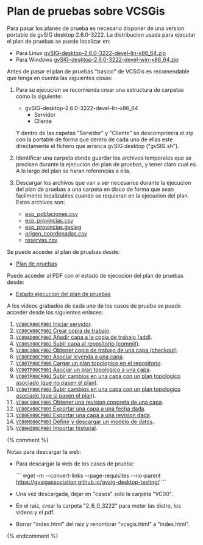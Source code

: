 # Plan de pruebas sobre VCSGis

Para pasar los planes de prueba es necesario disponer de una version portable de gvSIG desktop 2.6.0-3222.
La distribucion usada para ejecutar el plan de pruebas se puede localizar en:
* Para Linux [gvSIG-desktop-2.6.0-3222-devel-lin-x86_64.zip](2_6_0_3222/gvSIG-desktop-2.6.0-3222-devel-lin-x86_64.zip)
* Para Windows [gvSIG-desktop-2.6.0-3222-devel-win-x86_64.zip](2_6_0_3222/gvSIG-desktop-2.6.0-3222-devel-win-x86_64.zip)

Antes de pasar el plan de pruebas "basico" de VCSGis es recomendable que tenga en cuenta las siguientes cosas:
1. Para su ejecucion se recomienda crear una estructura de carpetas como la siguiente:
   * gvSIG-desktop-2.6.0-3222-devel-lin-x86_64
     * Servidor
     * Cliente 

   Y dentro de las capetas "Servidor" y "Cliente" se descomprimira el zip con la portable de forma que dentro
   de cada uno de ellas este directamente el fichero que arranca gvSIG desktop ("gvSIG.sh").

2. Identificar una carpeta donde guardar los archivos temporales que se precisen 
   durante la ejecucion del plan de pruebas, y tener claro cual es. A lo largo del plan se
   haran referencias a ella.

3. Descargar los archivos que van a ser necesarios durante la ejecucion del plan de pruebas
   a una carpeta en disco de forma que sean facilmente localizables cuando se requieran
   en la ejecucion del plan. Estos archivos son:
   * [esp_poblaciones.csv](casos/VC00/data/esp_poblaciones.csv)
   * [esp_provincias.csv](casos/VC00/data/esp_provincias.csv)
   * [esp_provincias.gvsleg](casos/VC00/data/esp_provincias.gvsleg)
   * [origen_coordenadas.csv](casos/VC00/data/origen_coordenadas.csv)
   * [reservas.csv](casos/VC00/data/reservas.csv)

Se puede acceder al plan de pruebas desde:

* [Plan de pruebas](casos/VC00/plans/planVC00PLAN003.md)

Puede acceder al PDF con el estado de ejecucion del plan de pruebas desde:
* [Estado ejecucion del plan de pruebas](2_6_0_3222/Estado_ejecucion_del_plan_de_pruebas.pdf)

A los videos grabados de cada uno de los casos de prueba se puede acceder desde los siguientes enlaces:
1. [```VC00CR00CP003``` Iniciar servidor](2_6_0_3222/VC00CR00CP003.mp4).
1. [```VC00CW00CP002``` Crear copia de trabajo](2_6_0_3222/VC00CW00CP002.mp4).
1. [```VC00AD00CP002``` Añadir capa a la copia de trabajo (add)](2_6_0_3222/VC00AD00CP002.mp4).
1. [```VC00SY00CP002``` Subir capa al repositorio (commit)](2_6_0_3222/VC00SY00CP002.mp4).
1. [```VC00CO00CP002``` Obtener copia de trabajo de una capa (checkout)](2_6_0_3222/VC00CO00CP002.mp4).
1. [```VC00RE00CP003``` Asociar leyenda a una capa](2_6_0_3222/VC00RE00CP003.mp4).
1. [```VC00TP00CP000``` Cargar un plan topologico en el repositorio](2_6_0_3222/VC00TP00CP000.mp4).
1. [```VC00TP00CP001``` Asociar un plan topologico a una capa](2_6_0_3222/VC00TP00CP001.mp4).
1. [```VC00TP00CP002``` Subir cambios en una capa con un plan topologico asociado (que no pasen el plan)](2_6_0_3222/VC00TP00CP002.mp4).
1. [```VC00TP00CP003``` Subir cambios en una capa con un plan topologico asociado (que sí pasen el plan)](2_6_0_3222/VC00TP00CP003.mp4).
1. [```VC00CO00CP005``` Obtener una revision concreta de una capa](2_6_0_3222/VC00CO00CP005.mp4).
1. [```VC00EX00CP005``` Exportar una capa a una fecha dada](2_6_0_3222/VC00EX00CP005.mp4).
1. [```VC00EX00CP002``` Exportar una capa a una revision dada](2_6_0_3222/VC00EX00CP002.mp4).
1. [```VC00MO00CP003``` Definir y descargar un modelo de datos](2_6_0_3222/VC00MO00CP003.mp4).
1. [```VC00HI00CP003``` Importar historial](2_6_0_3222/VC00HI00CP003.mp4).


{% comment %}

Notas para descargar la web:

* Para descargar la web de los casos de prueba:

  ´´´
  wget -m --convert-links --page-requisites --no-parent  https://gvsigassociation.github.io/gvsig-desktop-testing/
  ´´´
* Una vez descargada, dejar en "casos" solo la carpeta "VC00".

* En el raiz, crear la carpeta "2_6_0_3222" para meter las distro, los videos y el pdf.

* Borrar "index.html" del raiz y renombrar "vcsgis.html" a "index.html".

{% endcomment %}



